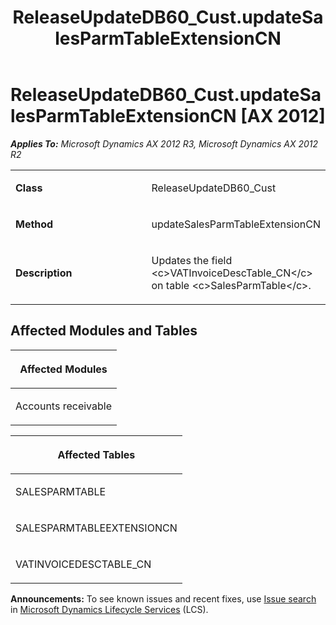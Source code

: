 ﻿---
title: ReleaseUpdateDB60_Cust.updateSalesParmTableExtensionCN
TOCTitle: ReleaseUpdateDB60_Cust.updateSalesParmTableExtensionCN
ms:assetid: bd8acb13-0395-1884-bf7c-98e51f48bdc5
ms:mtpsurl: https://msdn.microsoft.com/en-us/library/JJ686696(v=AX.60)
ms:contentKeyID: 49710894
ms.date: 05/18/2015
mtps_version: v=AX.60
---

# ReleaseUpdateDB60\_Cust.updateSalesParmTableExtensionCN [AX 2012]


_**Applies To:** Microsoft Dynamics AX 2012 R3, Microsoft Dynamics AX 2012 R2_

<table>
<colgroup>
<col style="width: 50%" />
<col style="width: 50%" />
</colgroup>
<tbody>
<tr class="odd">
<td><p><strong>Class</strong></p></td>
<td><p>ReleaseUpdateDB60_Cust</p></td>
</tr>
<tr class="even">
<td><p><strong>Method</strong></p></td>
<td><p>updateSalesParmTableExtensionCN</p></td>
</tr>
<tr class="odd">
<td><p><strong>Description</strong></p></td>
<td><p>Updates the field &lt;c&gt;VATInvoiceDescTable_CN&lt;/c&gt; on table &lt;c&gt;SalesParmTable&lt;/c&gt;.</p></td>
</tr>
</tbody>
</table>


## Affected Modules and Tables

<table>
<colgroup>
<col style="width: 100%" />
</colgroup>
<thead>
<tr class="header">
<th><p>Affected Modules</p></th>
</tr>
</thead>
<tbody>
<tr class="odd">
<td><p>Accounts receivable</p></td>
</tr>
</tbody>
</table>


<table>
<colgroup>
<col style="width: 100%" />
</colgroup>
<thead>
<tr class="header">
<th><p>Affected Tables</p></th>
</tr>
</thead>
<tbody>
<tr class="odd">
<td><p>SALESPARMTABLE</p></td>
</tr>
<tr class="even">
<td><p>SALESPARMTABLEEXTENSIONCN</p></td>
</tr>
<tr class="odd">
<td><p>VATINVOICEDESCTABLE_CN</p></td>
</tr>
</tbody>
</table>

  
**Announcements:** To see known issues and recent fixes, use [Issue search](http://go.microsoft.com/fwlink/?linkid=389258) in [Microsoft Dynamics Lifecycle Services](http://go.microsoft.com/fwlink/?linkid=306505) (LCS).

